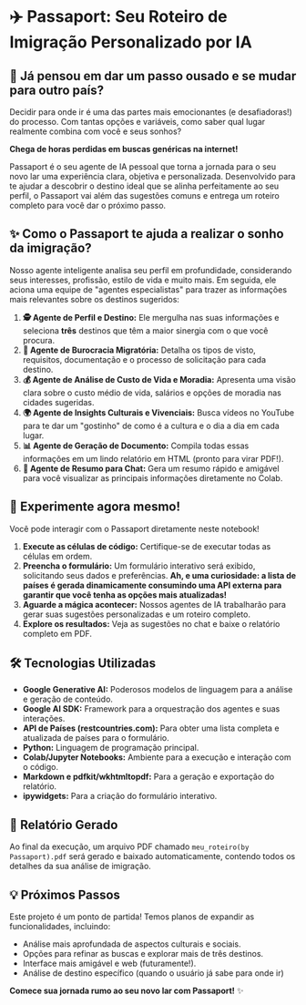 # ✈️ Passaport: Seu Roteiro de Imigração Personalizado por IA

## 🤔 Já pensou em dar um passo ousado e se mudar para outro país?

Decidir para onde ir é uma das partes mais emocionantes (e desafiadoras!) do processo. Com tantas opções e variáveis, como saber qual lugar realmente combina com você e seus sonhos?

**Chega de horas perdidas em buscas genéricas na internet!**

Passaport é o seu agente de IA pessoal que torna a jornada para o seu novo lar uma experiência clara, objetiva e personalizada. Desenvolvido para te ajudar a descobrir o destino ideal que se alinha perfeitamente ao seu perfil, o Passaport vai além das sugestões comuns e entrega um roteiro completo para você dar o próximo passo.

## ✨ Como o Passaport te ajuda a realizar o sonho da imigração?

Nosso agente inteligente analisa seu perfil em profundidade, considerando seus interesses, profissão, estilo de vida e muito mais. Em seguida, ele aciona uma equipe de "agentes especialistas" para trazer as informações mais relevantes sobre os destinos sugeridos:

1.  **🕵️ Agente de Perfil e Destino:** Ele mergulha nas suas informações e seleciona **três** destinos que têm a maior sinergia com o que você procura.
2.  **📄 Agente de Burocracia Migratória:** Detalha os tipos de visto, requisitos, documentação e o processo de solicitação para cada destino.
3.  **💰 Agente de Análise de Custo de Vida e Moradia:** Apresenta uma visão clara sobre o custo médio de vida, salários e opções de moradia nas cidades sugeridas.
4.  **🌍 Agente de Insights Culturais e Vivenciais:** Busca vídeos no YouTube para te dar um "gostinho" de como é a cultura e o dia a dia em cada lugar.
5.  **📊 Agente de Geração de Documento:** Compila todas essas informações em um lindo relatório em HTML (pronto para virar PDF!).
6.  **💬 Agente de Resumo para Chat:** Gera um resumo rápido e amigável para você visualizar as principais informações diretamente no Colab.

## 🚀 Experimente agora mesmo!

Você pode interagir com o Passaport diretamente neste notebook!

1.  **Execute as células de código:** Certifique-se de executar todas as células em ordem.
2.  **Preencha o formulário:** Um formulário interativo será exibido, solicitando seus dados e preferências. **Ah, e uma curiosidade: a lista de países é gerada dinamicamente consumindo uma API externa para garantir que você tenha as opções mais atualizadas!**
3.  **Aguarde a mágica acontecer:** Nossos agentes de IA trabalharão para gerar suas sugestões personalizadas e um roteiro completo.
4.  **Explore os resultados:** Veja as sugestões no chat e baixe o relatório completo em PDF.

## 🛠️ Tecnologias Utilizadas

*   **Google Generative AI:** Poderosos modelos de linguagem para a análise e geração de conteúdo.
*   **Google AI SDK:** Framework para a orquestração dos agentes e suas interações.
*   **API de Países (restcountries.com):** Para obter uma lista completa e atualizada de países para o formulário.
*   **Python:** Linguagem de programação principal.
*   **Colab/Jupyter Notebooks:** Ambiente para a execução e interação com o código.
*   **Markdown e pdfkit/wkhtmltopdf:** Para a geração e exportação do relatório.
*   **ipywidgets:** Para a criação do formulário interativo.

## 📄 Relatório Gerado

Ao final da execução, um arquivo PDF chamado `meu_roteiro(by Passaport).pdf` será gerado e baixado automaticamente, contendo todos os detalhes da sua análise de imigração.

## 💡 Próximos Passos

Este projeto é um ponto de partida! Temos planos de expandir as funcionalidades, incluindo:

*   Análise mais aprofundada de aspectos culturais e sociais.
*   Opções para refinar as buscas e explorar mais de três destinos.
*   Interface mais amigável e web (futuramente!).
*   Análise de destino específico (quando o usuário já sabe para onde ir)

**Comece sua jornada rumo ao seu novo lar com Passaport!** ✨
